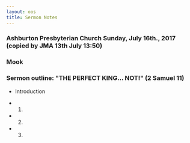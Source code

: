 ```yaml
---
layout: oos
title: Sermon Notes
---
```

### Ashburton Presbyterian Church Sunday, July 16th., 2017 (copied by JMA 13th July 13:50)

### Mook

### Sermon outline: "THE PERFECT KING... NOT!" (2 Samuel 11)

* Introduction

* 1.

* 2.

* 3.
